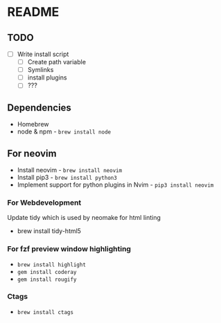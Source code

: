 # README

## TODO

- [ ] Write install script
    - [ ] Create path variable
    - [ ] Symlinks
    - [ ] install plugins
    - [ ] ???

## Dependencies

- Homebrew
- node & npm - `brew install node`

## For neovim

- Install neovim - `brew install neovim`
- Install pip3 - `brew install python3`
- Implement support for python plugins in Nvim - `pip3 install neovim`

### For Webdevelopment

Update tidy which is used by neomake for html linting
- brew install tidy-html5

### For fzf preview window highlighting

- `brew install highlight`
- `gem install coderay`
- `gem install rougify`

### Ctags

- `brew install ctags`
